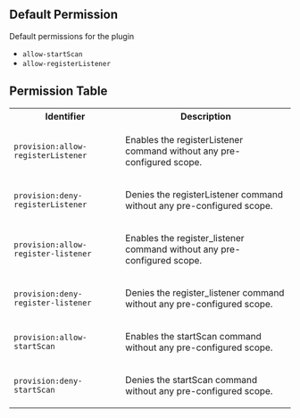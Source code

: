 ## Default Permission

Default permissions for the plugin

- `allow-startScan`
- `allow-registerListener`

## Permission Table

<table>
<tr>
<th>Identifier</th>
<th>Description</th>
</tr>


<tr>
<td>

`provision:allow-registerListener`

</td>
<td>

Enables the registerListener command without any pre-configured scope.

</td>
</tr>

<tr>
<td>

`provision:deny-registerListener`

</td>
<td>

Denies the registerListener command without any pre-configured scope.

</td>
</tr>

<tr>
<td>

`provision:allow-register-listener`

</td>
<td>

Enables the register_listener command without any pre-configured scope.

</td>
</tr>

<tr>
<td>

`provision:deny-register-listener`

</td>
<td>

Denies the register_listener command without any pre-configured scope.

</td>
</tr>

<tr>
<td>

`provision:allow-startScan`

</td>
<td>

Enables the startScan command without any pre-configured scope.

</td>
</tr>

<tr>
<td>

`provision:deny-startScan`

</td>
<td>

Denies the startScan command without any pre-configured scope.

</td>
</tr>
</table>
